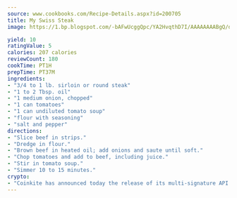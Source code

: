 ```yaml
---
source: www.cookbooks.com/Recipe-Details.aspx?id=200705
title: My Swiss Steak
image: https://1.bp.blogspot.com/-bAFwUcggQpc/YA2HvqthD7I/AAAAAAAABgQ/dGGityjUeSk5WIgvhJroHVt7XYoXF2qygCLcBGAsYHQ/s320/10.png

yield: 10
ratingValue: 5
calories: 207 calories
reviewCount: 180
cookTime: PT1H
prepTime: PT37M
ingredients:
- "3/4 to 1 lb. sirloin or round steak"
- "1 to 2 Tbsp. oil"
- "1 medium onion, chopped"
- "1 can tomatoes"
- "1 can undiluted tomato soup"
- "flour with seasoning"
- "salt and pepper"
directions:
- "Slice beef in strips."
- "Dredge in flour."
- "Brown beef in heated oil; add onions and saute until soft."
- "Chop tomatoes and add to beef, including juice."
- "Stir in tomato soup."
- "Simmer 10 to 15 minutes."
crypto:
- "Coinkite has announced today the release of its multi-signature API and Co-sign Pages, giving users the first Bitcoin platform of its kind to support M-of-15 signatures."
---
```

